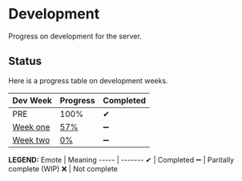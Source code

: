# Development
Progress on development for the server.


## Status
Here is a progress table on development weeks.

Dev Week | Progress | Completed
-------- | -------- | ---------
PRE      | 100% | ✔ 
[Week one](https://github.com/RaptorsMC/Development/blob/master/weeks/1.md) | [57%](https://github.com/RaptorsMC/Development/projects/1) | ➖
[Week two](https://github.com/RaptorsMC/Development/blob/master/weeks/2.md) | [0%](https://github.com/RaptorsMC/Development/projects/1) | ➖


**LEGEND:**
Emote | Meaning
----- | -------
✔ | Completed
➖ | Paritally complete (WIP)
❌ | Not complete